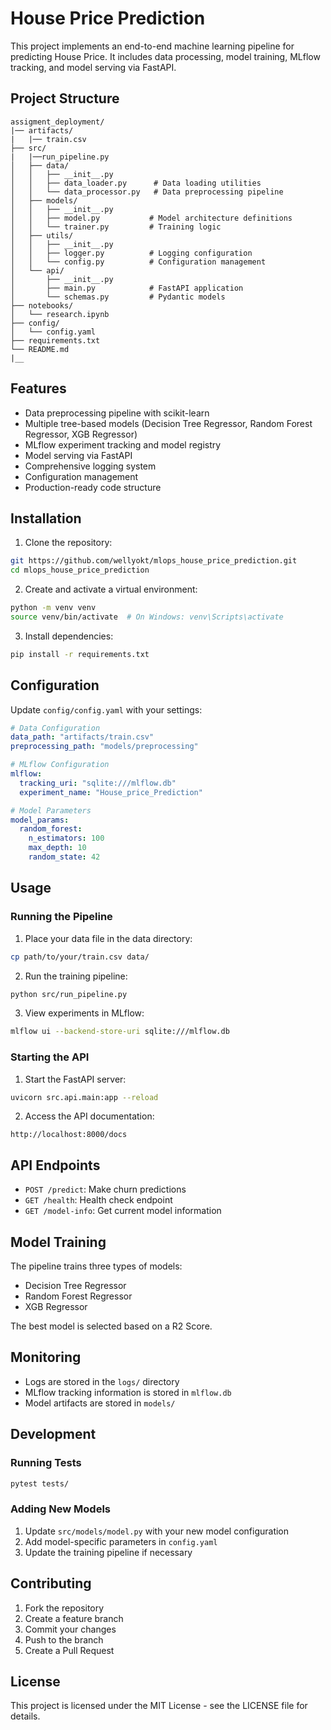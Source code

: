 # House Price Prediction

This project implements an end-to-end machine learning pipeline for predicting House Price. It includes data processing, model training, MLflow tracking, and model serving via FastAPI.

## Project Structure
```
assigment_deployment/
|── artifacts/
|   |── train.csv
├── src/
|   |──run_pipeline.py
│   ├── data/
│   │   ├── __init__.py
│   │   ├── data_loader.py      # Data loading utilities
│   │   └── data_processor.py   # Data preprocessing pipeline
│   ├── models/
│   │   ├── __init__.py
│   │   ├── model.py           # Model architecture definitions
│   │   └── trainer.py         # Training logic
│   ├── utils/
│   │   ├── __init__.py
│   │   ├── logger.py          # Logging configuration
│   │   └── config.py          # Configuration management
│   └── api/
│       ├── __init__.py
│       ├── main.py            # FastAPI application
│       └── schemas.py         # Pydantic models
├── notebooks/
│   └── research.ipynb
├── config/
│   └── config.yaml
├── requirements.txt
└── README.md
|__ 
```

## Features

- Data preprocessing pipeline with scikit-learn
- Multiple tree-based models (Decision Tree Regressor, Random Forest Regressor, XGB Regressor)
- MLflow experiment tracking and model registry
- Model serving via FastAPI
- Comprehensive logging system
- Configuration management
- Production-ready code structure

## Installation

1. Clone the repository:
```bash
git https://github.com/wellyokt/mlops_house_price_prediction.git
cd mlops_house_price_prediction
```

2. Create and activate a virtual environment:
```bash
python -m venv venv
source venv/bin/activate  # On Windows: venv\Scripts\activate
```

3. Install dependencies:
```bash
pip install -r requirements.txt
```

## Configuration

Update `config/config.yaml` with your settings:
```yaml
# Data Configuration
data_path: "artifacts/train.csv"
preprocessing_path: "models/preprocessing"

# MLflow Configuration
mlflow:
  tracking_uri: "sqlite:///mlflow.db"
  experiment_name: "House_price_Prediction"

# Model Parameters
model_params:
  random_forest:
    n_estimators: 100
    max_depth: 10
    random_state: 42
```

## Usage

### Running the Pipeline

1. Place your data file in the data directory:
```bash
cp path/to/your/train.csv data/
```

2. Run the training pipeline:
```bash
python src/run_pipeline.py
```

3. View experiments in MLflow:
```bash
mlflow ui --backend-store-uri sqlite:///mlflow.db
```

### Starting the API

1. Start the FastAPI server:
```bash
uvicorn src.api.main:app --reload
```

2. Access the API documentation:
```
http://localhost:8000/docs
```

## API Endpoints

- `POST /predict`: Make churn predictions
- `GET /health`: Health check endpoint
- `GET /model-info`: Get current model information

## Model Training

The pipeline trains three types of models:
- Decision Tree Regressor
- Random Forest Regressor
- XGB Regressor

The best model is selected based on a R2 Score.

## Monitoring

- Logs are stored in the `logs/` directory
- MLflow tracking information is stored in `mlflow.db`
- Model artifacts are stored in `models/`

## Development

### Running Tests
```bash
pytest tests/
```

### Adding New Models

1. Update `src/models/model.py` with your new model configuration
2. Add model-specific parameters in `config.yaml`
3. Update the training pipeline if necessary

## Contributing

1. Fork the repository
2. Create a feature branch
3. Commit your changes
4. Push to the branch
5. Create a Pull Request

## License

This project is licensed under the MIT License - see the LICENSE file for details.
